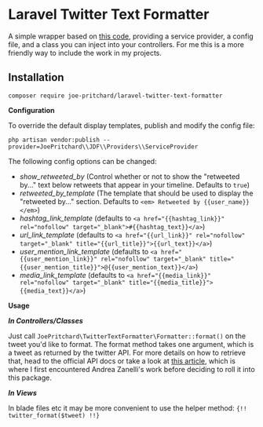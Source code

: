 # Laravel Twitter Text Formatter #

A simple wrapper based on [this code](https://github.com/netgloo/php-samples/tree/master/php-twitter-text-formatter), 
providing a service provider, a config file, and a class you can inject into your controllers. For me this is a more friendly
way to include the work in my projects.  

## Installation ##

`composer require joe-pritchard/laravel-twitter-text-formatter`

**Configuration**

To override the default display templates, publish and modify the config file:

`php artisan vendor:publish --provider=JoePritchard\\JDF\\Providers\\ServiceProvider`   

The following config options can be changed:

  - _show_retweeted_by_ (Control whether or not to show the "retweeted by..." text below retweets that appear in your timeline. Defaults to `true`)
  - _retweeted_by_template_ (The template that should be used to display the "retweeted by..." section. Defaults to `<em> Retweeted by {{user_name}}</em>`)
  - _hashtag_link_template_ (defaults to `<a href="{{hashtag_link}}" rel="nofollow" target="_blank">#{{hashtag_text}}</a>`) 
  - _url_link_template_ (defaults to `<a href="{{url_link}}" rel="nofollow" target="_blank" title="{{url_title}}">{{url_text}}</a>`)
  - _user_mention_link_template_ (defaults to `<a href="{{user_mention_link}}" rel="nofollow" target="_blank" title="{{user_mention_title}}">@{{user_mention_text}}</a>`)
  - _media_link_template_ (defaults to `<a href="{{media_link}}" rel="nofollow" target="_blank" title="{{media_title}}">{{media_text}}</a>`) 

**Usage**

***In Controllers/Classes***

Just call `JoePritchard\TwitterTextFormatter\Formatter::format()` on the tweet you'd like to format. 
The format method takes one argument, which is a tweet as returned by the twitter API. For more details on how to retrieve
that, head to the official API docs or take a look at [this article](http://blog.netgloo.com/2015/08/16/php-getting-latest-tweets-and-displaying-them-in-html/), 
which is where I first encountered Andrea Zanelli's work before deciding to roll it into this package.

***In Views***

In blade files etc it may be more convenient to use the helper method: `{!! twitter_format($tweet) !!}` 